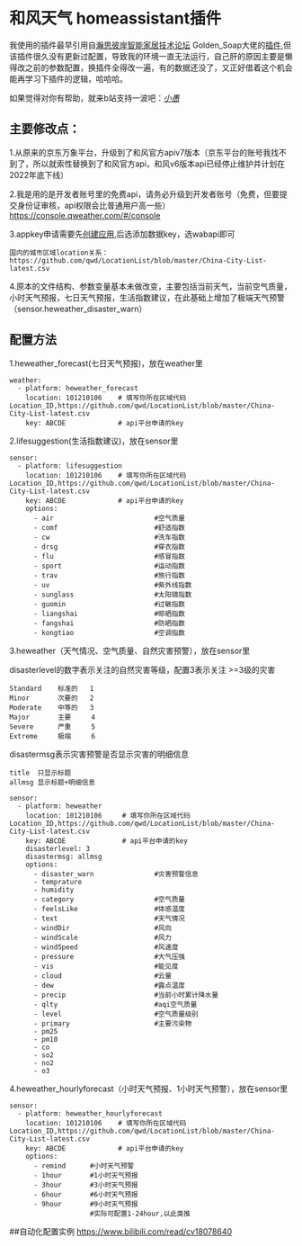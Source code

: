 # 和风天气 homeassistant插件

  我使用的插件最早引用自[瀚思彼岸智能家居技术论坛](https://bbs.hassbian.com/) Golden_Soap大佬的[插件](https://bbs.hassbian.com/thread-3971-1-1.html),但该插件很久没有更新过配置，导致我的环境一直无法运行，自己肝的原因主要是懒得改之前的参数配置，换插件全得改一遍，有的数据还没了，又正好借着这个机会能再学习下插件的逻辑，哈哈哈。
  
  如果觉得对你有帮助，就来b站支持一波吧：[_小愚_](https://space.bilibili.com/15856864)

## 主要修改点：

1.从原来的京东万象平台，升级到了和风官方apiv7版本（京东平台的账号我找不到了，所以就索性替换到了和风官方api，和风v6版本api已经停止维护并计划在2022年底下线）

2.我是用的是开发者账号里的免费api，请务必升级到开发者账号（免费，但要提交身份证审核，api权限会比普通用户高一些）https://console.qweather.com/#/console

3.appkey申请需要先[创建应用](https://console.qweather.com/#/apps),后选添加数据key，选wabapi即可

    国内的城市区域location关系：https://github.com/qwd/LocationList/blob/master/China-City-List-latest.csv

4.原本的文件结构、参数变量基本未做改变，主要包括当前天气，当前空气质量，小时天气预报，七日天气预报，生活指数建议，在此基础上增加了极端天气预警（sensor.heweather_disaster_warn）


## 配置方法

1.heweather_forecast(七日天气预报)，放在weather里
```
weather:
  - platform: heweather_forecast
    location: 101210106    # 填写你所在区域代码Location_ID,https://github.com/qwd/LocationList/blob/master/China-City-List-latest.csv
    key: ABCDE             # api平台申请的key
```   
    
2.lifesuggestion(生活指数建议)，放在sensor里
```
sensor:
  - platform: lifesuggestion
    location: 101210106    # 填写你所在区域代码Location_ID,https://github.com/qwd/LocationList/blob/master/China-City-List-latest.csv
    key: ABCDE             # api平台申请的key
    options:
      - air                         #空气质量
      - comf                        #舒适指数
      - cw                          #洗车指数
      - drsg                        #穿衣指数
      - flu                         #感冒指数    
      - sport                       #运动指数
      - trav                        #旅行指数
      - uv                          #紫外线指数
      - sunglass                    #太阳镜指数
      - guomin                      #过敏指数
      - liangshai                   #晾晒指数
      - fangshai                    #防晒指数
      - kongtiao                    #空调指数
```      
      
3.heweather（天气情况、空气质量、自然灾害预警），放在sensor里

  disasterlevel的数字表示关注的自然灾害等级，配置3表示关注 >=3级的灾害
  
    Standard    标准的   1
    Minor       次要的   2
    Moderate    中等的   3
    Major       主要     4
    Severe      严重     5
    Extreme     极端     6

  disastermsg表示灾害预警是否显示灾害的明细信息
  
    title  只显示标题
    allmsg 显示标题+明细信息
    
```
sensor:
  - platform: heweather
    location: 101210106     # 填写你所在区域代码Location_ID,https://github.com/qwd/LocationList/blob/master/China-City-List-latest.csv
    key: ABCDE              # api平台申请的key
    disasterlevel: 3
    disastermsg: allmsg
    options:
      - disaster_warn               #灾害预警信息
      - temprature    
      - humidity
      - category                    #空气质量
      - feelsLike                   #体感温度
      - text                        #天气情况
      - windDir                     #风向
      - windScale                   #风力
      - windSpeed                   #风速度
      - pressure                    #大气压强
      - vis                         #能见度
      - cloud                       #云量
      - dew                         #露点温度
      - precip                      #当前小时累计降水量
      - qlty                        #aqi空气质量
      - level                       #空气质量级别
      - primary                     #主要污染物
      - pm25
      - pm10
      - co
      - so2
      - no2
      - o3
 ```    
      
4.heweather_hourlyforecast（小时天气预报、1小时天气预警），放在sensor里
```
sensor:
  - platform: heweather_hourlyforecast
    location: 101210106    # 填写你所在区域代码Location_ID,https://github.com/qwd/LocationList/blob/master/China-City-List-latest.csv
    key: ABCDE             # api平台申请的key
    options:
      - remind      #小时天气预警
      - 1hour       #1小时天气预报
      - 3hour       #3小时天气预报
      - 6hour       #6小时天气预报
      - 9hour       #9小时天气预报
                    #实际可配置1-24hour,以此类推
```

##自动化配置实例
https://www.bilibili.com/read/cv18078640


